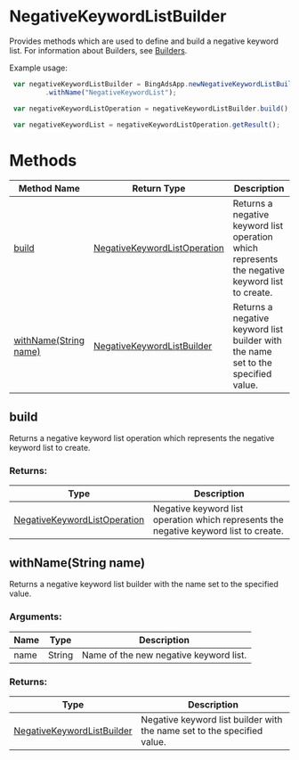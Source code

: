 # NegativeKeywordListBuilder
Provides methods which are used to define and build a negative keyword list. For information about Builders, see [Builders](../concepts/builders).

Example usage:
```javascript
 var negativeKeywordListBuilder = BingAdsApp.newNegativeKeywordListBuilder()
         .withName("NegativeKeywordList");

 var negativeKeywordListOperation = negativeKeywordListBuilder.build();

 var negativeKeywordList = negativeKeywordListOperation.getResult();
```



# Methods
|Method Name|Return Type|Description|
|-|-|-
[build](#build)|[NegativeKeywordListOperation](./NegativeKeywordListOperation)|Returns a negative keyword list operation which represents the negative keyword list to create.
[withName(String name)](#withname~string-name~)|[NegativeKeywordListBuilder](./NegativeKeywordListBuilder)|Returns a negative keyword list builder with the name set to the specified value.

## <a name="build"></a>build
Returns a negative keyword list operation which represents the negative keyword list to create.

### Returns:
|Type|Description|
|-|-
[NegativeKeywordListOperation](./NegativeKeywordListOperation)|Negative keyword list operation which represents the negative keyword list to create.

## <a name="withname~string-name~"></a>withName(String name)
Returns a negative keyword list builder with the name set to the specified value.

### Arguments:
|Name|Type|Description|
|-|-|-
name|String|Name of the new negative keyword list.
### Returns:
|Type|Description|
|-|-
[NegativeKeywordListBuilder](./NegativeKeywordListBuilder)|Negative keyword list builder with the name set to the specified value.


